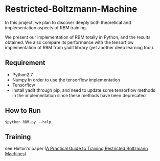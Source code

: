 
# Restricted-Boltzmann-Machine

In this project, we plan to discover deeply both theoretical and implementation aspects of RBM training.

We present our implementation of RBM totally in Python, and the results obtained. We also compare its performance with the tensorflow implementation of RBM from yadlt library (yet another deep learning tool).



## Requirement 

* Python2.7
* Numpy
In order to use the tensorflow implementation
* Tensorflow
* install yadlt through pip, and need to update some tensorflow methods in the implementation since these methods have been deprecated

## How to Run

```
$python RBM.py --help
```

## Training 

see Hinton's paper ([A Practical Guide to Training Restricted Boltzmann Machines](https://www.cs.toronto.edu/~hinton/absps/guideTR.pdf))


